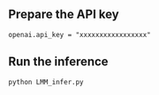 ## Prepare the API key
```
openai.api_key = "xxxxxxxxxxxxxxxxx"

```


## Run the inference


```
python LMM_infer.py
```

